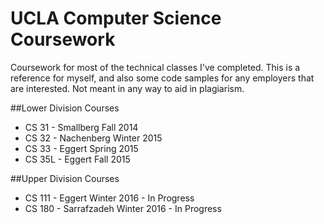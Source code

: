 # UCLA Computer Science Coursework
Coursework for most of the technical classes I've completed. This is a reference for myself, and also some code samples for any employers that are interested. Not meant in any way to aid in plagiarism.  

##Lower Division Courses  
* CS 31 - Smallberg Fall 2014  
* CS 32 - Nachenberg Winter 2015  
* CS 33 - Eggert Spring 2015  
* CS 35L - Eggert Fall 2015  

##Upper Division Courses  
* CS 111 - Eggert Winter 2016 - In Progress  
* CS 180 - Sarrafzadeh Winter 2016 - In Progress  
